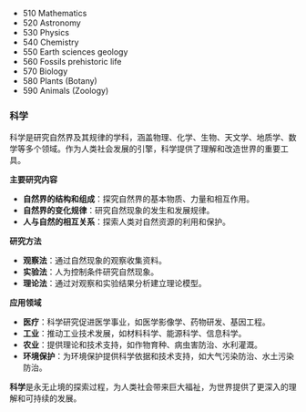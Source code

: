- 510 Mathematics
- 520 Astronomy
- 530 Physics
- 540 Chemistry
- 550 Earth sciences geology
- 560 Fossils prehistoric life
- 570 Biology
- 580 Plants (Botany)
- 590 Animals (Zoology)


### 科学

科学是研究自然界及其规律的学科，涵盖物理、化学、生物、天文学、地质学、数学等多个领域。作为人类社会发展的引擎，科学提供了理解和改造世界的重要工具。

**主要研究内容**
- **自然界的结构和组成**：探究自然界的基本物质、力量和相互作用。
- **自然界的变化规律**：研究自然现象的发生和发展规律。
- **人与自然的相互关系**：探索人类对自然资源的利用和保护。

**研究方法**
- **观察法**：通过自然现象的观察收集资料。
- **实验法**：人为控制条件研究自然现象。
- **理论法**：通过对观察和实验结果分析建立理论模型。

**应用领域**
- **医疗**：科学研究促进医学事业，如医学影像学、药物研发、基因工程。
- **工业**：推动工业技术发展，如材料科学、能源科学、信息科学。
- **农业**：提供理论和技术支持，如作物育种、病虫害防治、水利灌溉。
- **环境保护**：为环境保护提供科学依据和技术支持，如大气污染防治、水土污染防治。

**科学**是永无止境的探索过程，为人类社会带来巨大福祉，为世界提供了更深入的理解和可持续的发展。